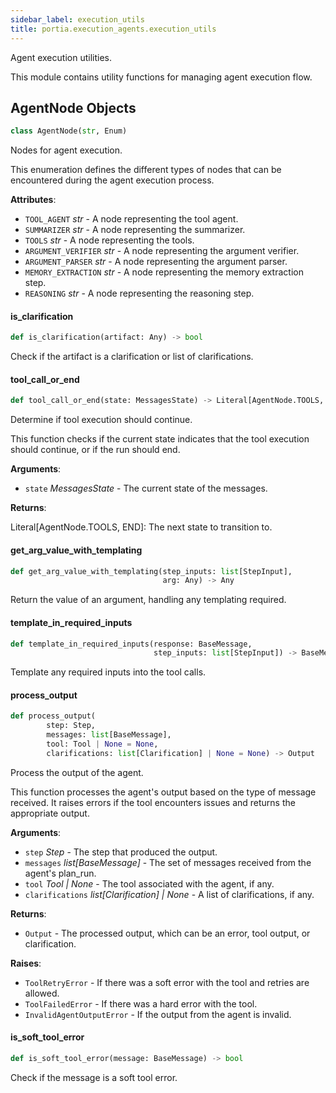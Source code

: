 ```yaml
---
sidebar_label: execution_utils
title: portia.execution_agents.execution_utils
---
```


Agent execution utilities.

This module contains utility functions for managing agent execution flow.

## AgentNode Objects

```python
class AgentNode(str, Enum)
```

Nodes for agent execution.

This enumeration defines the different types of nodes that can be encountered
during the agent execution process.

**Attributes**:

- `TOOL_AGENT` _str_ - A node representing the tool agent.
- `SUMMARIZER` _str_ - A node representing the summarizer.
- `TOOLS` _str_ - A node representing the tools.
- `ARGUMENT_VERIFIER` _str_ - A node representing the argument verifier.
- `ARGUMENT_PARSER` _str_ - A node representing the argument parser.
- `MEMORY_EXTRACTION` _str_ - A node representing the memory extraction step.
- `REASONING` _str_ - A node representing the reasoning step.

#### is\_clarification

```python
def is_clarification(artifact: Any) -> bool
```

Check if the artifact is a clarification or list of clarifications.

#### tool\_call\_or\_end

```python
def tool_call_or_end(state: MessagesState) -> Literal[AgentNode.TOOLS, END]
```

Determine if tool execution should continue.

This function checks if the current state indicates that the tool execution
should continue, or if the run should end.

**Arguments**:

- `state` _MessagesState_ - The current state of the messages.
  

**Returns**:

  Literal[AgentNode.TOOLS, END]: The next state to transition to.

#### get\_arg\_value\_with\_templating

```python
def get_arg_value_with_templating(step_inputs: list[StepInput],
                                  arg: Any) -> Any
```

Return the value of an argument, handling any templating required.

#### template\_in\_required\_inputs

```python
def template_in_required_inputs(response: BaseMessage,
                                step_inputs: list[StepInput]) -> BaseMessage
```

Template any required inputs into the tool calls.

#### process\_output

```python
def process_output(
        step: Step,
        messages: list[BaseMessage],
        tool: Tool | None = None,
        clarifications: list[Clarification] | None = None) -> Output
```

Process the output of the agent.

This function processes the agent&#x27;s output based on the type of message received.
It raises errors if the tool encounters issues and returns the appropriate output.

**Arguments**:

- `step` _Step_ - The step that produced the output.
- `messages` _list[BaseMessage]_ - The set of messages received from the agent&#x27;s plan_run.
- `tool` _Tool | None_ - The tool associated with the agent, if any.
- `clarifications` _list[Clarification] | None_ - A list of clarifications, if any.
  

**Returns**:

- `Output` - The processed output, which can be an error, tool output, or clarification.
  

**Raises**:

- `ToolRetryError` - If there was a soft error with the tool and retries are allowed.
- `ToolFailedError` - If there was a hard error with the tool.
- `InvalidAgentOutputError` - If the output from the agent is invalid.

#### is\_soft\_tool\_error

```python
def is_soft_tool_error(message: BaseMessage) -> bool
```

Check if the message is a soft tool error.

